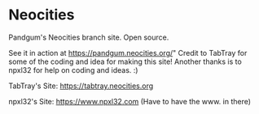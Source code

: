 # Neocities
Pandgum's Neocities branch site. Open source.

See it in action at https://pandgum.neocities.org/"
Credit to TabTray for some of the coding and idea for making this site! Another thanks is to npxl32 for help on coding and ideas. :)

TabTray's Site: https://tabtray.neocities.org

npxl32's Site: https://www.npxl32.com (Have to have the www. in there)

